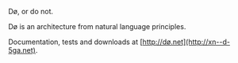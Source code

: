 Dø, or do not.

Dø is an architecture from natural language principles.

Documentation, tests and downloads at [http://dø.net](http://xn--d-5ga.net). 
